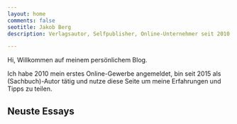 ```yaml
---
layout: home
comments: false
seotitle: Jakob Berg
description: Verlagsautor, Selfpublisher, Online-Unternehmer seit 2010.

---
```


Hi, Willkommen auf meinem persönlichem Blog.

Ich habe 2010 mein erstes Online-Gewerbe angemeldet, bin seit 2015 als (Sachbuch)-Autor tätig und nutze diese Seite um meine Erfahrungen und Tipps zu teilen.



## Neuste Essays






